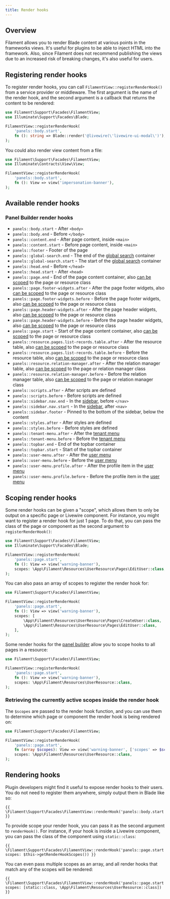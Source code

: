 ```yaml
---
title: Render hooks
---
```


## Overview

Filament allows you to render Blade content at various points in the frameworks views. It's useful for plugins to be able to inject HTML into the framework. Also, since Filament does not recommend publishing the views due to an increased risk of breaking changes, it's also useful for users.

## Registering render hooks

To register render hooks, you can call `FilamentView::registerRenderHook()` from a service provider or middleware. The first argument is the name of the render hook, and the second argument is a callback that returns the content to be rendered:

```php
use Filament\Support\Facades\FilamentView;
use Illuminate\Support\Facades\Blade;

FilamentView::registerRenderHook(
    'panels::body.start',
    fn (): string => Blade::render('@livewire(\'livewire-ui-modal\')'),
);
```

You could also render view content from a file:

```php
use Filament\Support\Facades\FilamentView;
use Illuminate\Contracts\View\View;

FilamentView::registerRenderHook(
    'panels::body.start',
    fn (): View => view('impersonation-banner'),
);
```

## Available render hooks

### Panel Builder render hooks

- `panels::body.start` - After `<body>`
- `panels::body.end` - Before `</body>`
- `panels::content.end` - After page content, inside `<main>`
- `panels::content.start` - Before page content, inside `<main>`
- `panels::footer` - Footer of the page
- `panels::global-search.end` - The end of the [global search](../panels/resources/global-search) container
- `panels::global-search.start` - The start of the [global search](../panels/resources/global-search) container
- `panels::head.end` - Before `</head>`
- `panels::head.start` - After `<head>`
- `panels::page.end` - End of the page content container, also [can be scoped](#scoping-render-hooks) to the page or resource class
- `panels::page.footer-widgets.after` - After the page footer widgets, also [can be scoped](#scoping-render-hooks) to the page or resource class
- `panels::page.footer-widgets.before` - Before the page footer widgets, also [can be scoped](#scoping-render-hooks) to the page or resource class
- `panels::page.header-widgets.after` - After the page header widgets, also [can be scoped](#scoping-render-hooks) to the page or resource class
- `panels::page.header-widgets.before` - Before the page header widgets, also [can be scoped](#scoping-render-hooks) to the page or resource class
- `panels::page.start` - Start of the page content container, also [can be scoped](#scoping-render-hooks) to the page or resource class
- `panels::resource.pages.list-records.table.after` - After the resource table, also [can be scoped](#scoping-render-hooks) to the page or resource class
- `panels::resource.pages.list-records.table.before` - Before the resource table, also [can be scoped](#scoping-render-hooks) to the page or resource class
- `panels::resource.relation-manager.after` - After the relation manager table, also [can be scoped](#scoping-render-hooks) to the page or relation manager class
- `panels::resource.relation-manager.before` - Before the relation manager table, also [can be scoped](#scoping-render-hooks) to the page or relation manager class
- `panels::scripts.after` - After scripts are defined
- `panels::scripts.before` - Before scripts are defined
- `panels::sidebar.nav.end` - In the [sidebar](../panels/navigation), before `</nav>`
- `panels::sidebar.nav.start` - In the [sidebar](../panels/navigation), after `<nav>`
- `panels::sidebar.footer` - Pinned to the bottom of the sidebar, below the content
- `panels::styles.after` - After styles are defined
- `panels::styles.before` - Before styles are defined
- `panels::tenant-menu.after` - After the [tenant menu](../panels/tenancy#customizing-the-tenant-menu)
- `panels::tenant-menu.before` - Before the [tenant menu](../panels/tenancy#customizing-the-tenant-menu)
- `panels::topbar.end` - End of the topbar container
- `panels::topbar.start` - Start of the topbar container
- `panels::user-menu.after` - After the [user menu](../panels/navigation#customizing-the-user-menu)
- `panels::user-menu.before` - Before the [user menu](../panels/navigation#customizing-the-user-menu)
- `panels::user-menu.profile.after` - After the profile item in the [user menu](../panels/navigation#customizing-the-user-menu)
- `panels::user-menu.profile.before` - Before the profile item in the [user menu](../panels/navigation#customizing-the-user-menu)

## Scoping render hooks

Some render hooks can be given a "scope", which allows them to only be output on a specific page or Livewire component. For instance, you might want to register a render hook for just 1 page. To do that, you can pass the class of the page or component as the second argument to `registerRenderHook()`:

```php
use Filament\Support\Facades\FilamentView;
use Illuminate\Support\Facades\Blade;

FilamentView::registerRenderHook(
    'panels::page.start',
    fn (): View => view('warning-banner'),
    scopes: \App\Filament\Resources\UserResource\Pages\EditUser::class,
);
```

You can also pass an array of scopes to register the render hook for:

```php
use Filament\Support\Facades\FilamentView;

FilamentView::registerRenderHook(
    'panels::page.start',
    fn (): View => view('warning-banner'),
    scopes: [
        \App\Filament\Resources\UserResource\Pages\CreateUser::class,
        \App\Filament\Resources\UserResource\Pages\EditUser::class,
    ],
);
```

Some render hooks for the [panel builder](#panel-builder-render-hooks) allow you to scope hooks to all pages in a resource:

```php
use Filament\Support\Facades\FilamentView;

FilamentView::registerRenderHook(
    'panels::page.start',
    fn (): View => view('warning-banner'),
    scopes: \App\Filament\Resources\UserResource::class,
);
```

### Retrieving the currently active scopes inside the render hook

The `$scopes` are passed to the render hook function, and you can use them to determine which page or component the render hook is being rendered on:

```php
use Filament\Support\Facades\FilamentView;

FilamentView::registerRenderHook(
    'panels::page.start',
    fn (array $scopes): View => view('warning-banner', ['scopes' => $scopes]),
    scopes: \App\Filament\Resources\UserResource::class,
);
```

## Rendering hooks

Plugin developers might find it useful to expose render hooks to their users. You do not need to register them anywhere, simply output them in Blade like so:

```blade
{{ \Filament\Support\Facades\FilamentView::renderHook('panels::body.start') }}
```

To provide scope your render hook, you can pass it as the second argument to `renderHook()`. For instance, if your hook is inside a Livewire component, you can pass the class of the component using `static::class`:

```blade
{{ \Filament\Support\Facades\FilamentView::renderHook('panels::page.start', scopes: $this->getRenderHookScopes()) }}
```

You can even pass multiple scopes as an array, and all render hooks that match any of the scopes will be rendered:

```blade
{{ \Filament\Support\Facades\FilamentView::renderHook('panels::page.start', scopes: [static::class, \App\Filament\Resources\UserResource::class]) }}
```
